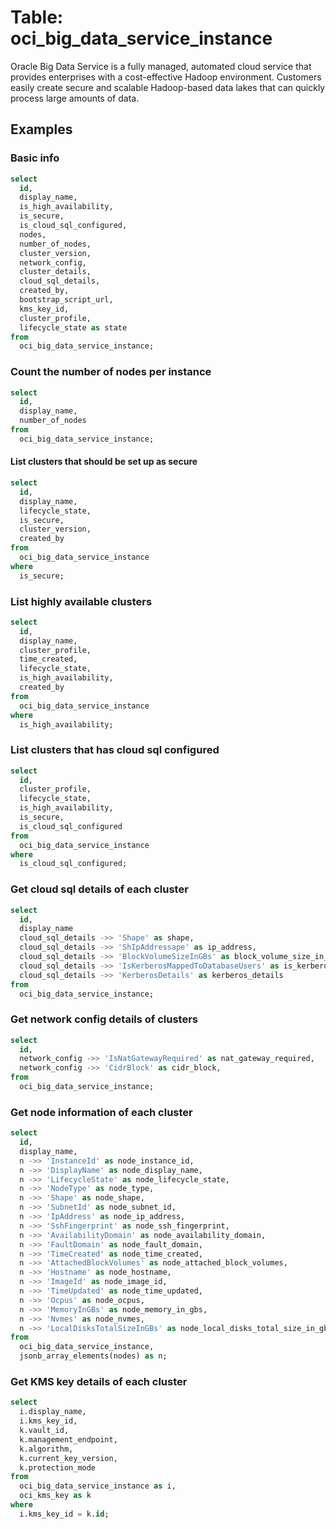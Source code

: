 # Table: oci_big_data_service_instance

Oracle Big Data Service is a fully managed, automated cloud service that provides enterprises with a cost-effective Hadoop environment. Customers easily create secure and scalable Hadoop-based data lakes that can quickly process large amounts of data.

## Examples

### Basic info

```sql
select
  id,
  display_name,
  is_high_availability,
  is_secure,
  is_cloud_sql_configured,
  nodes,
  number_of_nodes,
  cluster_version,
  network_config,
  cluster_details,
  cloud_sql_details,
  created_by,
  bootstrap_script_url,
  kms_key_id,
  cluster_profile,
  lifecycle_state as state
from
  oci_big_data_service_instance;
```

### Count the number of nodes per instance

```sql
select
  id,
  display_name,
  number_of_nodes
from
  oci_big_data_service_instance;
```

#### List clusters that should be set up as secure

```sql
select
  id,
  display_name,
  lifecycle_state,
  is_secure,
  cluster_version,
  created_by
from
  oci_big_data_service_instance
where
  is_secure;
```

### List highly available clusters

```sql
select
  id,
  display_name,
  cluster_profile,
  time_created,
  lifecycle_state,
  is_high_availability,
  created_by
from
  oci_big_data_service_instance
where
  is_high_availability;
```

### List clusters that has cloud sql configured

```sql
select
  id,
  cluster_profile,
  lifecycle_state,
  is_high_availability,
  is_secure,
  is_cloud_sql_configured
from
  oci_big_data_service_instance
where
  is_cloud_sql_configured;
```

### Get cloud sql details of each cluster

```sql
select
  id,
  display_name
  cloud_sql_details ->> 'Shape' as shape,
  cloud_sql_details ->> 'ShIpAddressape' as ip_address,
  cloud_sql_details ->> 'BlockVolumeSizeInGBs' as block_volume_size_in_gbs,
  cloud_sql_details ->> 'IsKerberosMappedToDatabaseUsers' as is_kerberos_mapped_to_database_users,
  cloud_sql_details ->> 'KerberosDetails' as kerberos_details
from
  oci_big_data_service_instance;
```

### Get network config details of clusters

```sql
select
  id,
  network_config ->> 'IsNatGatewayRequired' as nat_gateway_required,
  network_config ->> 'CidrBlock' as cidr_block,
from
  oci_big_data_service_instance;
```

### Get node information of each cluster

```sql
select
  id,
  display_name,
  n ->> 'InstanceId' as node_instance_id,
  n ->> 'DisplayName' as node_display_name,
  n ->> 'LifecycleState' as node_lifecycle_state,
  n ->> 'NodeType' as node_type,
  n ->> 'Shape' as node_shape,
  n ->> 'SubnetId' as node_subnet_id,
  n ->> 'IpAddress' as node_ip_address,
  n ->> 'SshFingerprint' as node_ssh_fingerprint,
  n ->> 'AvailabilityDomain' as node_availability_domain,
  n ->> 'FaultDomain' as node_fault_domain,
  n ->> 'TimeCreated' as node_time_created,
  n ->> 'AttachedBlockVolumes' as node_attached_block_volumes,
  n ->> 'Hostname' as node_hostname,
  n ->> 'ImageId' as node_image_id,
  n ->> 'TimeUpdated' as node_time_updated,
  n ->> 'Ocpus' as node_ocpus,
  n ->> 'MemoryInGBs' as node_memory_in_gbs,
  n ->> 'Nvmes' as node_nvmes,
  n ->> 'LocalDisksTotalSizeInGBs' as node_local_disks_total_size_in_gbs
from
  oci_big_data_service_instance,
  jsonb_array_elements(nodes) as n;
```

### Get KMS key details of each cluster

```sql
select
  i.display_name,
  i.kms_key_id,
  k.vault_id,
  k.management_endpoint,
  k.algorithm,
  k.current_key_version,
  k.protection_mode
from
  oci_big_data_service_instance as i,
  oci_kms_key as k
where
  i.kms_key_id = k.id;
```

